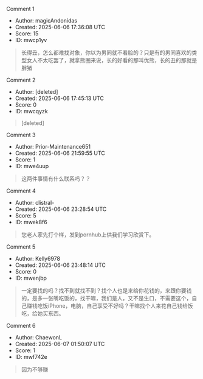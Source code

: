 Comment 1

- Author: magicAndonidas
- Created: 2025-06-06 17:36:08 UTC
- Score: 15
- ID: mwcp1yv

> 长得丑，怎么都难找对象，你以为男同就不看脸的？只是有的男同喜欢的类型女人不太吃罢了，就拿熊圈来说，长的好看的那叫优熊，长的丑的那就是胖猪

Comment 2

- Author: [deleted]
- Created: 2025-06-06 17:45:13 UTC
- Score: 0
- ID: mwcqyzk

> [deleted]

Comment 3

- Author: Prior-Maintenance651
- Created: 2025-06-06 21:59:55 UTC
- Score: 1
- ID: mwe4uup

> 这两件事情有什么联系吗？？

Comment 4

- Author: clistral-
- Created: 2025-06-06 23:28:54 UTC
- Score: 5
- ID: mwek8f6

> 您老人家先打个样，发到pornhub上供我们学习欣赏下。

Comment 5

- Author: Kelly6978
- Created: 2025-06-06 23:48:14 UTC
- Score: 0
- ID: mwenjbp

> 一定要找的吗？找不到就找不到？找个人也是来给你花钱的，来跟你要钱的，是多一张嘴吃饭的，找干嘛，我们是人，又不是生口，不需要这个，自己赚钱吃饭iPhone，电脑，自己享受不好吗？干嘛找个人来花自己钱给饭吃，给她买东西。

Comment 6

- Author: ChaewonL
- Created: 2025-06-07 01:50:07 UTC
- Score: 1
- ID: mwf742e

> 因为不够赚
